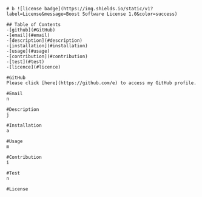 
    # b ![license badge](https://img.shields.io/static/v1?label=License&message=Boost Software License 1.0&color=success)

    ## Table of Contents
    -[github](#GitHub)
    -[email](#email)
    -[description](#description)
    -[installation](#installation)
    -[usage](#usage)
    -[contribution](#contribution)
    -[test](#test)
    -[licence](#licence)

    #GitHub
    Please click [here](https://github.com/e) to access my GitHub profile.

    #Email
    n

    #Description
    j

    #Installation
    a

    #Usage
    m

    #Contribution
    i

    #Test
    n

    #License
    
    

  